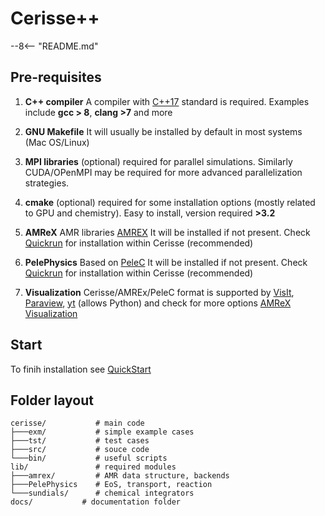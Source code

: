 # Cerisse++



--8<-- "README.md"


## Pre-requisites

1. **C++ compiler** 
A compiler with [C++17](https://en.wikipedia.org/wiki/C%2B%2B17) standard is required.
Examples include **gcc > 8**, **clang >7**  and more

2. **GNU Makefile** 
It will usually be installed by default in most systems (Mac OS/Linux)

3. **MPI libraries** 
(optional) required for parallel simulations.
Similarly CUDA/OPenMPI may be required for more advanced parallelization strategies.

4. **cmake** 
(optional) required for some installation options (mostly related to GPU and chemistry). 
Easy to install, version required **>3.2**

5. **AMReX** 
AMR libraries [AMREX](https://amrex-codes.github.io/amrex/)
It will be installed if not present. Check [Quickrun](quickrun.md) for installation within Cerisse (recommended)

6. **PelePhysics**
Based on [PeleC](https://github.com/AMReX-Combustion/PeleC)
It will be installed if not present. Check [Quickrun](quickrun.md) for installation within Cerisse (recommended)

7. **Visualization**
Cerisse/AMREx/PeleC format is supported by
[VisIt](https://visit-dav.github.io/visit-website/), 
[Paraview](https://www.paraview.org), 
[yt](https://yt-project.org) (allows Python)
and check for more options
[AMReX Visualization](https://amrex-codes.github.io/amrex/docs_html/Visualization.html)


## Start

To finih installation see [QuickStart](quickrun.md)

## Folder layout

    cerisse/           # main code
    ├───exm/           # simple example cases
    ├───tst/           # test cases
    ├───src/           # souce code
    └───bin/           # useful scripts
    lib/               # required modules
    ├───amrex/         # AMR data structure, backends
    ├───PelePhysics    # EoS, transport, reaction
    └───sundials/      # chemical integrators
    docs/           # documentation folder




